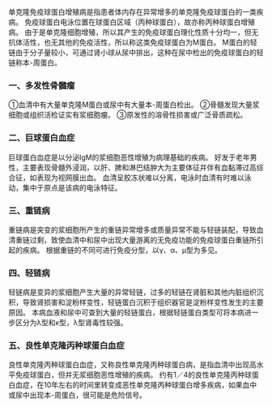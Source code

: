 


单克隆免疫球蛋白增殖病是指患者体内存在异常增多的单克隆免疫球蛋白的一类疾病。
免疫球蛋白电泳位置在球蛋白区域（丙种球蛋白），故亦称丙种球蛋白增殖病。
由于是单克隆细胞增殖，所以其产生的免疫球蛋白理化性质十分均一，但无抗体活性，也无其他的免疫活性，所以称这类免疫球蛋白为M蛋白。
M蛋白的轻链由于分子量较小，可通过肾小球从尿中排出，这种在尿中检出的免疫球蛋白的轻链称本-周蛋白。

### 一、多发性骨髓瘤
①血清中有大量单克隆M蛋白或尿中有大量本-周蛋白检出。
②骨髓发现大量浆细胞或组织活检证实有浆细胞瘤。
③原发性的溶骨性损害或广泛骨质疏松。

### 二、巨球蛋白血症
巨球蛋白血症是以分泌IgM的浆细胞恶性增殖为病理基础的疾病。
好发于老年男性，主要表现骨髓外浸润，以肝、脾和淋巴结肿大为主要体征并伴有血黏滞过高综合征，如表现为视网膜出血。
血清呈胶冻状难以分离，电泳时血清有时难以泳动，集中于原点是该病的电泳特征。

### 三、重链病
重链病是突变的浆细胞所产生的重链异常增多或质量异常不能与轻链装配，导致血清重链过剩，致使血清中和尿中出现大量游离的无免疫功能的免疫球蛋白重链所引起的疾病。
根据重链的不同可进行免疫分型，以γ、α、μ型为多见。

### 四、轻链病
轻链病是变异的浆细胞产生大量的异常轻链，过多的轻链在肾脏和其他内脏组织沉积，导致肾损害和淀粉样变性，轻链蛋白沉积于组织器官是淀粉样变性发生的主要原因。
本病血液和尿中可查到大量的轻链蛋白，根据轻链蛋白类型可将本病进一步区分为λ型和κ型，λ型肾毒性较强。

### 五、良性单克隆丙种球蛋白血症
良性单克隆丙种球蛋白血症，又称良性单克隆丙种球蛋白病，是指血清中出现高水平免疫球蛋白，但并无浆细胞恶性增殖的疾病。
约有1／4的良性单克隆丙种球蛋白血症，在10年左右的时间里转变成恶性单克隆丙种球蛋白增多疾病，如果血中或尿中出现本-周蛋白，很可能是危险信号。
